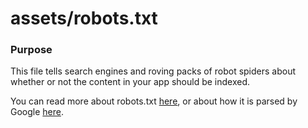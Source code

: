 # assets/robots.txt
### Purpose
This file tells search engines and roving packs of robot spiders about whether or not the content in your app should be indexed.

You can read more about robots.txt [here](http://www.robotstxt.org/robotstxt.html), or about how it is parsed by Google [here](https://support.google.com/webmasters/answer/6062608).


<docmeta name="displayName" value="robots.txt">
